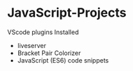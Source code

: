 # JavaScript-Projects

VScode plugins Installed
- liveserver 
- Bracket Pair Colorizer
- JavaScript (ES6) code snippets
